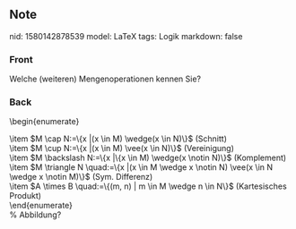 ## Note
nid: 1580142878539
model: LaTeX
tags: Logik
markdown: false

### Front
Welche (weiteren) Mengenoperationen kennen Sie?

### Back
\begin{enumerate}
<div>
  \item $M \cap N:=\{x |(x \in M) \wedge(x \in N)\}$ (Schnitt)
</div>
<div>
  \item $M \cup N:=\{x |(x \in M) \vee(x \in N)\}$ (Vereinigung)
</div>
<div>
  \item $M \backslash N:=\{x |\{x \in M) \wedge(x \notin N)\}$
  (Komplement)
</div>
<div>
  \item $M \triangle N \quad:=\{x |(x \in M \wedge x \notin N)
  \vee(x \in N \wedge x \notin M)\}$ (Sym. Differenz)
</div>
<div>
  \item $A \times B \quad:=\{(m, n) | m \in M \wedge n \in N\}$
  (Kartesisches Produkt)
</div>
<div>
  \end{enumerate}
</div>
<div>
  % Abbildung?
</div>
